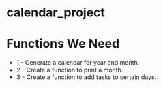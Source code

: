 # calendar_project

Functions We Need
=================

* 1 - Generate a calendar for year and month.
* 2 - Create a function to print a month.
* 3 - Create a function to add tasks to certain days.

